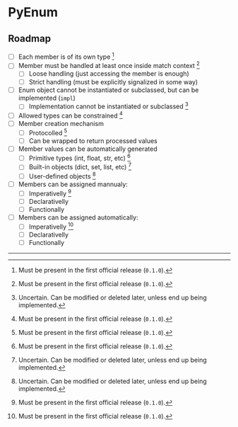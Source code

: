 # PyEnum

## Roadmap

- [ ] Each member is of its own type [^1]
- [ ] Member must be handled at least once inside match context [^1]
  - [ ] Loose handling (just accessing the member is enough)
  - [ ] Strict handling (must be explicitly signalized in some way)
- [ ] Enum object cannot be instantiated or subclassed, but can be implemented (`impl`)
  - [ ] Implementation cannot be instantiated or subclassed [^DEBATABLE]
- [ ] Allowed types can be constrained [^1]
- [ ] Member creation mechanism
  - [ ] Protocolled [^1]
  - [ ] Can be wrapped to return processed values
- [ ] Member values can be automatically generated
  - [ ] Primitive types (int, float, str, etc) [^1]
  - [ ] Built-in objects (dict, set, list, etc) [^DEBATABLE]
  - [ ] User-defined objects [^DEBATABLE]
- [ ] Members can be assigned mannualy:
  - [ ] Imperativelly [^1]
  - [ ] Declarativelly
  - [ ] Functionally
- [ ] Members can be assigned automatically:
  - [ ] Imperativelly [^1]
  - [ ] Declarativelly
  - [ ] Functionally

---

[^1]: Must be present in the first official release (`0.1.0`).
[^DEBATABLE]: Uncertain. Can be modified or deleted later, unless end up being implemented.
